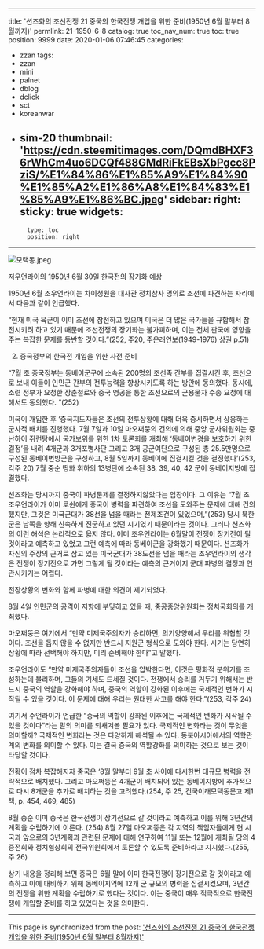 
---
title: '션즈화의 조선전쟁 21 중국의 한국전쟁 개입을 위한 준비(1950년 6월 말부터 8월까지)'
permlink: 21-1950-6-8
catalog: true
toc_nav_num: true
toc: true
position: 9999
date: 2020-01-06 07:46:45
categories:
- zzan
tags:
- zzan
- mini
- palnet
- dblog
- dclick
- sct
- koreanwar
- sim-20
thumbnail: 'https://cdn.steemitimages.com/DQmdBHXF36rWhCm4uo6DCQf488GMdRiFkEBsXbPgcc8PziS/%E1%84%86%E1%85%A9%E1%84%90%E1%85%A2%E1%86%A8%E1%84%83%E1%85%A9%E1%86%BC.jpeg'
sidebar:
    right:
        sticky: true
widgets:
    -
        type: toc
        position: right
---


![모택동.jpeg](https://cdn.steemitimages.com/DQmdBHXF36rWhCm4uo6DCQf488GMdRiFkEBsXbPgcc8PziS/%E1%84%86%E1%85%A9%E1%84%90%E1%85%A2%E1%86%A8%E1%84%83%E1%85%A9%E1%86%BC.jpeg)

저우언라이의 1950년 6월 30일 한국전의 장기화 예상

1950년 6월 조우언라이는 차이청원을 대사관 정치참사 명의로 조선에 파견하는 자리에서 다음과 같이 언급했다. 

“현재 미국 육군이 이미 조선에 참전하고 있으며 미국은 더 많은 국가들을 규합해서 참전시키려 하고 있기 때문에 조선전쟁의 장기화는 불가피하며, 이는 전체 판국에 영향을 주는 복잡한 문제를 동반할 것이다.”(252, 주20, 주은래연보(1949-1976) 상권 p.51)


2. 중국정부의 한국전 개입을 위한 사전 준비

“7월 초 중국정부는 동베이군구에 소속된 200명의 조선족 간부를 집결시킨 후, 조선으로 보내 이들이 인민군 간부의 전투능력을 향상시키도록 하는 방안에 동의했다. 동시에, 소련 정부가 요청한 장춘철로와 중국 영공을 통한 조선으로의 군용물자 수송 요청에 대해서도 동의했다. “(252)

미국이 개입한 후 ‘중국지도자들은 조선의 전투상황에 대해 더욱 중시하면서 상응하는 군사적 배치를 진행했다. 7월 7일과 10일 마오쩌뚱의 건의에 의해 중앙 군사위원회는 중난하이 쥐런탕에서 국가보위를 위한 1차 토론회를 개최해 ‘동베이변경을 보호하기 위한 결정’을 내려 4개군과 3개포병사단 그리고 3개 공군여단으로 구성된 총 25.5만명으로 구성된 동베이변방군을 구성하고, 8월 5일까지 동베이에 집결시킬 것을 결정했다’(253, 각주 20) 7월 중순 떵화 휘하의 13병단에 소속된 38, 39, 40, 42 군이 동베이지방에 집결했다. 

션즈화는 당시까지 중국이 파병문제를 결정하지않았다는 입장이다. 그 이유는 “7월 초 조우언라이가 이미 로쉰에게 중국이 병력을 파견하여 조선을 도와주는 문제에 대해 건의했지만, 그것은 미국군대가 38선을 넘을 때라는 전제조건이 있었으며,”(253) 당시 북한군은 남쪽을 향해 신속하게 진군하고 있던 시기였기 때문이라는 것이다. 그러나 션즈화의 이런 해석은 논리적으로 옳지 않다. 이미 조우언라이는 6월말이 전쟁이 장기전이 될 것이라고 예측하고 있었고 그런 예측에 따라 동베이군을 강화했기 때문이다. 션즈화가 자신의 주장의 근거로 삼고 있는 미국군대가 38도선을 넘을 때라는 조우언라이의 생각은 전쟁이 장기전으로 가면 그렇게 될 것이라는 예측의 근거이지 군대 파병의 결정과 연관시키기는 어렵다. 

전장상황의 변화와 함께 파병에 대한 의견이 제기되었다. 

8월 4일 인민군의 공격이 저항에 부딪히고 있을 때, 중공중앙위원회는 정치국회의를 개최했다. 

마오쩌뚱은 여기에서 “만약 미제국주의자가 승리하면, 의기양양해서 우리를 위협할 것이다. 조선을 돕지 않을 수 없지만 반드시 지원군 형식으로 도와야 한다. 시기는 당연히 상황에 따라 선택해야 하지만, 미리 준비해야 한다”고 말했다.  

조우언라이도 “만약 미제국주의자들이 조선을 압박한다면, 이것은 평화적 분위기를 조성하는데 불리하며, 그들의 기세도 드세질 것이다. 전쟁에서 승리를 거두기 위해서는 반드시 중국의 역할을 강화해야 하며, 중국의 역할이 강화된 이후에는 국제적인 변화가 시작될 수 있을 것이다. 이 문제에 대해 우리는 원대한 사고를 해야 한다.”(253, 각주 24)

여기서 주언라이가 언급한 “중국의 역할이 강화된 이후에는 국제적인 변화가 시작될 수 있을 것이다”라는 말의 의미를 되새겨볼 필요가 있다. 국제적인 변화라는 것이 무엇을 의미할까? 국제적인 변화라는 것은 다양하게 해석될 수 있다. 동북아시아에서의 역학관계의 변화를 의미할 수 있다. 이는 결국 중국의 역할강화를 의미하는 것으로 보는 것이 타당할 것이다. 

전황이 점차 복잡해지자 중국은 ‘8월 말부터 9월 초 사이에 다시한번 대규모 병력을 전략적으로 배치했다. 그리고 마오쩌뚱은 4개군이 배치되어 있는 동베이지방에 추가적으로 다시 8개군을 추가로 배치하는 것을 고려했다.(254, 주 25, 건국이래모택동문고 제1책, p. 454, 469, 485)

8월 중순 이미 중국은 한국전쟁이 장기전으로 갈 것이라고 예측하고 이를 위해 3년간의 계획을 수립하기에 이른다. (254) 8월 27일 마오쩌뚱은 각 지역의 책임자들에게 현 시국과 앞으로의 3년계획과 관련된 문제에 대해 연구하여 11월 또는 12월에 개최될 당의 4중전회와 정치협상회의 전국위원회에서 토론할 수 있도록 준비하라고 지시했다.(255, 주 26) 

상기 내용을 정리해 보면 중국은 6월 말에 이미 한국전쟁이 장기전으로 갈 것이라고 예측하고 이에 대비하기 위해 동베이지역에 12개 군 규모의 병력을 집결시켰으며, 3년간의 전쟁을 위한 계획을 수립하기로 했다는 것이다. 이는 중국이 매우 적극적으로 한국전쟁에 개입할 준비를 하고 있었다는 것을 의미한다.

- - -

This page is synchronized from the post: ['션즈화의 조선전쟁 21 중국의 한국전쟁 개입을 위한 준비(1950년 6월 말부터 8월까지)'](https://steemit.com/@wisdomandjustice/21-1950-6-8)
